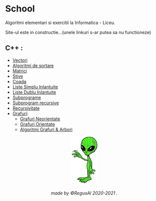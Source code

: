 # School

Algoritmi elementari si exercitii la Informatica - Liceu.
<br>

Site-ul este in constructie...(unele linkuri s-ar putea sa nu functioneze)


##  C++ :
  - [Vectori](null)
  - [Algoritmi de sortare](null)
  - [Matrici](null)
  - [Stive](null)
  - [Coada](null)
  - [Liste Simplu Inlantuite](null)
  - [Liste Dublu Inlantuite](null)
  - [Subprograme](null)
  - [Subprogram  recursive](null)
  - [Recursivitate](null)
  - [Grafuri](https://github.com/RegusAl/School/tree/main/Grafuri): 
      * [Grafuri Neorientate](https://github.com/RegusAl/School/tree/main/Grafuri/Grafuri%20neorientate)
      * [Grafuri Orientate](https://github.com/RegusAl/School/tree/main/Grafuri/Grafuri%20orientate)
      * [Algoritmi Grafuri & Arbori](https://github.com/RegusAl/School/tree/main/Grafuri/Algoritmi%20Grafuri%20%26%20Arbori)
    

<p align="center">
<img src="https://raw.githubusercontent.com/RegusAl/School/main/Website/alien.gif" height="150px">
</p>
<h6 align="center"> made by  ©RegusAl 2020-2021 .</h6>

